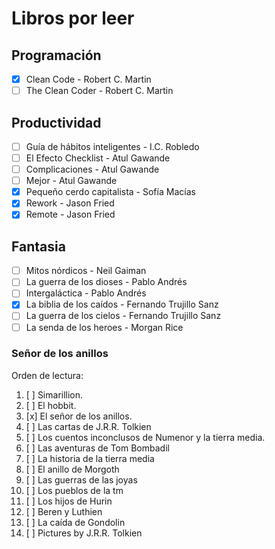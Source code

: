 # Libros por leer

## Programación

- [x] Clean Code - Robert C. Martin
- [ ] The Clean Coder - Robert C. Martin

## Productividad

- [ ] Guía de hábitos inteligentes - I.C. Robledo
- [ ] El Efecto Checklist - Atul Gawande
- [ ] Complicaciones - Atul Gawande
- [ ] Mejor - Atul Gawande 
- [x] Pequeño cerdo capitalista - Sofía Macías
- [x] Rework - Jason Fried
- [x] Remote - Jason Fried

## Fantasia

- [ ] Mitos nórdicos - Neil Gaiman
- [ ] La guerra de los dioses - Pablo Andrés
- [ ] Intergaláctica - Pablo Andrés
- [x] La biblia de los caídos - Fernando Trujillo Sanz
- [ ] La guerra de los cielos - Fernando Trujillo Sanz 
- [ ] La senda de los heroes - Morgan Rice 

### Señor de los anillos

Orden de lectura:

1. [ ] Simarillion.
2. [ ] El hobbit.
3. [x] El señor de los anillos.
4. [ ] Las cartas de J.R.R. Tolkien
5. [ ] Los cuentos inconclusos de Numenor y la tierra media.
6. [ ] Las aventuras de Tom Bombadil
7. [ ] La historia de la tierra media
8. [ ] El anillo de Morgoth
9. [ ] Las guerras de las joyas
10. [ ] Los pueblos de la tm
11. [ ] Los hijos de Hurin
12. [ ] Beren y Luthien
13. [ ] La caída de Gondolin
14. [ ] Pictures by J.R.R. Tolkien
